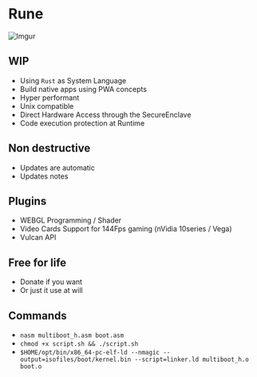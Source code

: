 # Rune
![Imgur](https://i.imgur.com/eNkKuvy.jpg)

## WIP

- Using `Rust` as System Language
- Build native apps using PWA concepts
- Hyper performant
- Unix compatible
- Direct Hardware Access through the SecureEnclave
- Code execution protection at Runtime


## Non destructive

- Updates are automatic
- Updates notes


## Plugins

- WEBGL Programming / Shader
- Video Cards Support for 144Fps gaming (nVidia 10series / Vega)
- Vulcan API



## Free for life

- Donate if you want
- Or just it use at will



## Commands

- `nasm multiboot_h.asm boot.asm`
- `chmod +x script.sh && ./script.sh`
- `$HOME/opt/bin/x86_64-pc-elf-ld --nmagic --output=isofiles/boot/kernel.bin --script=linker.ld multiboot_h.o boot.o`

